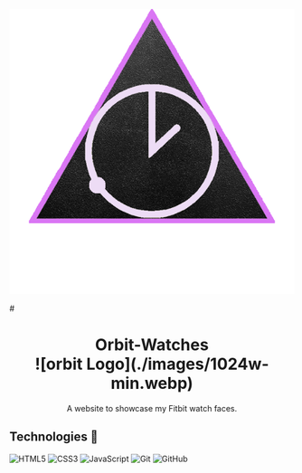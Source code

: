 <p align="center">
  <img src="./images/orbit-logo.png" width="600px" height="auto" />
</p>
# <h1 align="center">Orbit-Watches <br>![orbit Logo](./images/1024w-min.webp)</h1>

<p align="center">A website to showcase my Fitbit watch faces.</p>

## Technologies 🤖

![HTML5](https://img.shields.io/badge/html5-%23E34F26.svg?style=plastic&logo=html5&logoColor=white)
![CSS3](https://img.shields.io/badge/css3-%231572B6.svg?style=plastic&logo=css3&logoColor=white)
![JavaScript](https://img.shields.io/badge/javascript-%23323330.svg?style=plastic&logo=javascript&logoColor=%23F7DF1E)
![Git](https://img.shields.io/badge/-Git-F05032?style=plastic&logo=Git&logoColor=white)
![GitHub](https://img.shields.io/badge/github-%23121011.svg?style=plastic&logo=github&logoColor=white)

